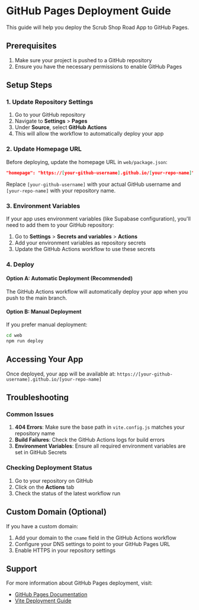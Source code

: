 # GitHub Pages Deployment Guide

This guide will help you deploy the Scrub Shop Road App to GitHub Pages.

## Prerequisites

1. Make sure your project is pushed to a GitHub repository
2. Ensure you have the necessary permissions to enable GitHub Pages

## Setup Steps

### 1. Update Repository Settings

1. Go to your GitHub repository
2. Navigate to **Settings** > **Pages**
3. Under **Source**, select **GitHub Actions**
4. This will allow the workflow to automatically deploy your app

### 2. Update Homepage URL

Before deploying, update the homepage URL in `web/package.json`:

```json
"homepage": "https://[your-github-username].github.io/[your-repo-name]"
```

Replace `[your-github-username]` with your actual GitHub username and `[your-repo-name]` with your repository name.

### 3. Environment Variables

If your app uses environment variables (like Supabase configuration), you'll need to add them to your GitHub repository:

1. Go to **Settings** > **Secrets and variables** > **Actions**
2. Add your environment variables as repository secrets
3. Update the GitHub Actions workflow to use these secrets

### 4. Deploy

#### Option A: Automatic Deployment (Recommended)
The GitHub Actions workflow will automatically deploy your app when you push to the main branch.

#### Option B: Manual Deployment
If you prefer manual deployment:

```bash
cd web
npm run deploy
```

## Accessing Your App

Once deployed, your app will be available at:
`https://[your-github-username].github.io/[your-repo-name]`

## Troubleshooting

### Common Issues

1. **404 Errors**: Make sure the base path in `vite.config.js` matches your repository name
2. **Build Failures**: Check the GitHub Actions logs for build errors
3. **Environment Variables**: Ensure all required environment variables are set in GitHub Secrets

### Checking Deployment Status

1. Go to your repository on GitHub
2. Click on the **Actions** tab
3. Check the status of the latest workflow run

## Custom Domain (Optional)

If you have a custom domain:

1. Add your domain to the `cname` field in the GitHub Actions workflow
2. Configure your DNS settings to point to your GitHub Pages URL
3. Enable HTTPS in your repository settings

## Support

For more information about GitHub Pages deployment, visit:
- [GitHub Pages Documentation](https://docs.github.com/en/pages)
- [Vite Deployment Guide](https://vitejs.dev/guide/static-deploy.html) 